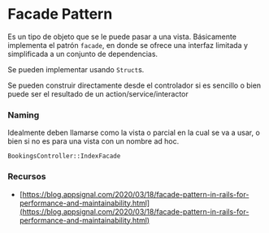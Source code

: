 # Facade Pattern
Es un tipo de objeto que se le puede pasar a una vista. Básicamente implementa el patrón `facade`, en donde se ofrece una interfaz limitada y simplificada a un conjunto de dependencias.

Se pueden implementar usando `Struct`s.

Se pueden construir directamente desde el controlador si es sencillo o bien puede ser el resultado de un action/service/interactor

### Naming
Idealmente deben llamarse como la vista o parcial en la cual se va a usar, o bien si no es para una vista con un nombre ad hoc.

`BookingsController::IndexFacade`

### Recursos
- [https://blog.appsignal.com/2020/03/18/facade-pattern-in-rails-for-performance-and-maintainability.html](https://blog.appsignal.com/2020/03/18/facade-pattern-in-rails-for-performance-and-maintainability.html)